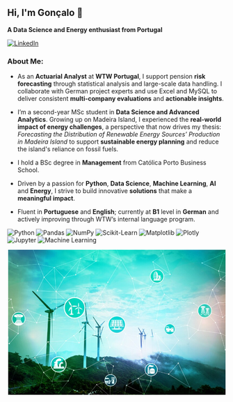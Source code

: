 
      
## Hi, I'm Gonçalo 👋  
**A Data Science and Energy enthusiast from Portugal**  


<a href="https://www.linkedin.com/in/gon%C3%A7alo-ferreira-178083243/" target="_blank">
  <img src="https://img.shields.io/badge/LinkedIn-0077B5?style=for-the-badge&logo=linkedin&logoColor=white" alt="LinkedIn">
</a>

### About Me:

- As an **Actuarial Analyst** at **WTW Portugal**, I support pension **risk forecasting** through statistical analysis and large-scale data handling. I collaborate with German project experts and use Excel and MySQL to deliver consistent **multi-company evaluations** and **actionable insights**.

- I’m a second-year MSc student in **Data Science and Advanced Analytics**. Growing up on Madeira Island, I experienced the **real-world impact of energy challenges**, a perspective that now drives my thesis: *Forecasting the Distribution of Renewable Energy Sources’ Production in Madeira Island* to support **sustainable energy planning** and reduce the island's reliance on fossil fuels.

- I hold a BSc degree in **Management** from Católica Porto Business School.

- Driven by a passion for **Python**, **Data Science**, **Machine Learning**, **AI** and **Energy**, I strive to build innovative **solutions** that make a **meaningful impact**.

- Fluent in **Portuguese** and **English**; currently at **B1** level in **German** and actively improving through WTW’s internal language program.

![Python](https://img.shields.io/badge/Python-3776AB?style=for-the-badge&logo=python&logoColor=white)
![Pandas](https://img.shields.io/badge/Pandas-150458?style=for-the-badge&logo=pandas&logoColor=white)
![NumPy](https://img.shields.io/badge/NumPy-013243?style=for-the-badge&logo=numpy&logoColor=white)
![Scikit-Learn](https://img.shields.io/badge/Scikit--Learn-F7931E?style=for-the-badge&logo=scikit-learn&logoColor=white)
![Matplotlib](https://img.shields.io/badge/Matplotlib-11557C?style=for-the-badge&logo=matplotlib&logoColor=white)
![Plotly](https://img.shields.io/badge/Plotly-3F4F75?style=for-the-badge&logo=plotly&logoColor=white)
![Jupyter](https://img.shields.io/badge/Jupyter-F37626?style=for-the-badge&logo=jupyter&logoColor=white)
![Machine Learning](https://img.shields.io/badge/Machine%20Learning-FF6F00?style=for-the-badge&logo=OpenAI&logoColor=white)  

<p align="center">
  <img src="https://raw.githubusercontent.com/Gl-ferreira/Gl-ferreira/main/data%20science%20and%20energy.jpeg" width="500" alt="Energy Image"/>
</p>
